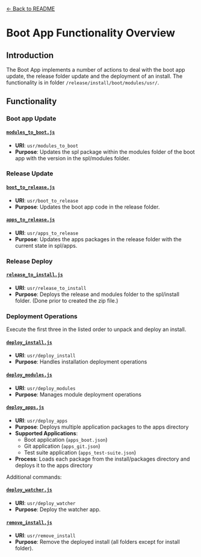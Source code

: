 [← Back to README](../README.md)

# Boot App Functionality Overview

## Introduction

The Boot App implements a number of actions to deal with the boot app update, the release folder update and the deployment of an install.
The functionality is in folder `/release/install/boot/modules/usr/`.

## Functionality

### Boot app Update

#### [`modules_to_boot.js`](../release/install/boot/modules/usr/modules_to_boot.js)
- **URI**: `usr/modules_to_boot`
- **Purpose**: Updates the spl package within the modules folder of the boot app with the version in the spl/modules folder.

### Release Update

#### [`boot_to_release.js`](../release/install/boot/modules/usr/boot_to_release.js)
- **URI**: `usr/boot_to_release`
- **Purpose**: Updates the boot app code in the release folder.

#### [`apps_to_release.js`](../release/install/boot/modules/usr/apps_to_release.js)
- **URI**: `usr/apps_to_release`
- **Purpose**: Updates the apps packages in the release folder with the current state in spl/apps.

### Release Deploy

#### [`release_to_install.js`](../release/install/boot/modules/usr/release_to_install.js)
- **URI**: `usr/release_to_install`
- **Purpose**: Deploys the release and modules folder to the spl/install folder. (Done prior to created the zip file.)

### Deployment Operations

Execute the first three in the listed order to unpack and deploy an install.

#### [`deploy_install.js`](../release/install/boot/modules/usr/deploy_install.js)
- **URI**: `usr/deploy_install`
- **Purpose**: Handles installation deployment operations

#### [`deploy_modules.js`](../release/install/boot/modules/usr/deploy_modules.js)
- **URI**: `usr/deploy_modules`
- **Purpose**: Manages module deployment operations

#### [`deploy_apps.js`](../release/install/boot/modules/usr/deploy_apps.js)
- **URI**: `usr/deploy_apps`
- **Purpose**: Deploys multiple application packages to the apps directory
- **Supported Applications**:
  - Boot application (`apps_boot.json`)
  - Git application (`apps_git.json`)
  - Test suite application (`apps_test-suite.json`)
- **Process**: Loads each package from the install/packages directory and deploys it to the apps directory

Additional commands:

#### [`deploy_watcher.js`](../release/install/boot/modules/usr/deploy_watcher.js)
- **URI**: `usr/deploy_watcher`
- **Purpose**: Deploy the watcher app.

#### [`remove_install.js`](../release/install/boot/modules/usr/remove_install.js)
- **URI**: `usr/remove_install`
- **Purpose**: Remove the deployed install (all folders except for install folder).

